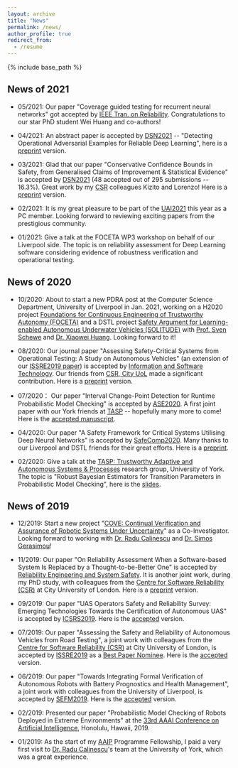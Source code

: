 ```yaml
---
layout: archive
title: "News"
permalink: /news/
author_profile: true
redirect_from:
  - /resume
---
```


{% include base_path %}
## News of 2021

* 05/2021: Our paper "Coverage guided testing for recurrent neural networks" got accepted by [IEEE Tran. on Reliability](https://ieeexplore.ieee.org/xpl/RecentIssue.jsp?punumber=24). Congratulations to our star PhD student Wei Huang and co-authors!

* 04/2021: An abstract paper is accepted by [DSN2021](http://dsn2021.ntu.edu.tw/index.html) -- "Detecting Operational Adversarial Examples for Reliable Deep Learning", here is a [preprint](https://arxiv.org/pdf/2104.06015.pdf) version.

* 03/2021: Glad that our paper "Conservative Confidence Bounds in Safety, from Generalised Claims of Improvement & Statistical Evidence" is accepted by [DSN2021](http://dsn2021.ntu.edu.tw/index.html) (48 accepted out of 295 submissions -- 16.3%). Great work by my [CSR](https://researchcentres.city.ac.uk/software-reliability) colleagues Kizito and Lorenzo! Here is a [preprint](https://livrepository.liverpool.ac.uk/3119150/) version.

* 02/2021: It is my great pleasure to be part of the [UAI2021](https://www.auai.org/uai2021/) this year as a PC member. Looking forward to reviewing exciting papers from the prestigious community.

* 01/2021: Give a talk at the FOCETA WP3 workshop on behalf of our Liverpool side. The topic is on reliability assessment for Deep Learning software considering evidence of robustness verification and operational testing. 


## News of 2020

* 10/2020: About to start a new PDRA post at the Computer Science Department, University of Liverpool in Jan. 2021, working on a H2020 project [Foundations for Continuous Engineering of Trustworthy Autonomy (FOCETA)](https://cordis.europa.eu/project/id/956123) and a DSTL project [Safety Argument for Learning-enabled Autonomous Underwater Vehicles (SOLITUDE)](https://cgi.csc.liv.ac.uk/~acps/projects/SOLITUDE.html) with [Prof. Sven Schewe](https://cgi.csc.liv.ac.uk/~sven/) and [Dr. Xiaowei Huang](https://cgi.csc.liv.ac.uk/~xiaowei/). Looking forward to it!

* 08/2020: Our journal paper "Assessing Safety-Critical Systems from Operational Testing: A Study on Autonomous Vehicles" (an extension of our [ISSRE2019 paper](https://ieeexplore.ieee.org/document/8987509)) is accepted by [Information and Software Technology](https://www.journals.elsevier.com/information-and-software-technology). Our friends from [CSR, City UoL](https://www.city.ac.uk/about/schools/mathematics-computer-science-engineering/research/centre-for-software-reliability) made a significant contribution. Here is a [preprint](https://x-y-zhao.github.io/files/IST_ISSRE2019_Extension.pdf) version.

* 07/2020： Our paper "Interval Change-Point Detection for Runtime Probabilistic Model Checking" is accepted by [ASE2020](https://conf.researchr.org/details/ase-2020/ase-2020-papers/31/Interval-Change-Point-Detection-for-Runtime-Probabilistic-Model-Checking). A first joint paper with our York friends at [TASP](https://www.cs.york.ac.uk/tasp/) -- hopefully many more to come! Here is the [accepted manuscript](https://x-y-zhao.github.io/files/ASE2020.pdf).

* 04/2020: Our paper "A Safety Framework for Critical Systems Utilising Deep Neural Networks" is accepted by [SafeComp2020](http://safecomp2020.di.fc.ul.pt/). Many thanks to our Liverpool and DSTL friends for their great efforts. Here is a [preprint](https://arxiv.org/pdf/2003.05311.pdf).

* 02/2020: Give a talk at the [TASP: Trustworthy Adaptive and Autonomous Systems & Processes](https://www.cs.york.ac.uk/tasp/) research group, University of York. The topic is "Robust Bayesian Estimators for Transition Parameters in Probabilistic Model Checking", here is the [slides](https://x-y-zhao.github.io/files/XZ_AAIP_presentation_AAAI2019.pdf).

## News of 2019

* 12/2019: Start a new project "[COVE: Continual Verification and Assurance of Robotic Systems Under Uncertainty](https://orcahub.org/engagement/partnership-fund/cove)" as a Co-Investigator. Looking forward to working with [Dr. Radu Calinescu](https://www-users.cs.york.ac.uk/~raduc/) and [Dr. Simos Gerasimou](https://www-users.cs.york.ac.uk/simos/)!

* 11/2019: Our paper "On Reliability Assessment When a Software-based System Is Replaced by a Thought-to-be-Better One" is accepted by [Reliability Engineering and System Safety](https://www.journals.elsevier.com/reliability-engineering-and-system-safety). It is another joint work, during my PhD study, with colleagues from the [Centre for Software Reliability (CSR)](https://www.city.ac.uk/about/schools/mathematics-computer-science-engineering/research/centre-for-software-reliability) at City University of London. Here is a [preprint](https://x-y-zhao.github.io/files/NWTES_RESS.pdf) version.

* 09/2019: Our paper "UAS Operators Safety and Reliability Survey: Emerging Technologies Towards the Certification of Autonomous UAS" is accepted by [ICSRS2019](http://www.icsrs.org/). Here is the [accepted](https://x-y-zhao.github.io/files/ICSRS2019.pdf) version.

* 07/2019: Our paper "Assessing the Safety and Reliability of Autonomous Vehicles from Road Testing", a joint work with colleagues from the [Centre for Software Reliability (CSR)](https://www.city.ac.uk/about/schools/mathematics-computer-science-engineering/research/centre-for-software-reliability) at City University of London, is accepted by [ISSRE2019](http://2019.issre.net/) as a [Best Paper Nominee](http://2019.issre.net/node/79). Here is the [accepted](https://x-y-zhao.github.io/files/ISSRE2019.pdf) version.

* 06/2019: Our paper "Towards Integrating Formal Verification of Autonomous Robots with Battery Prognostics and Health Management", a joint work with colleagues from the University of Liverpool, is accepted by [SEFM2019](https://sefm2019.inria.fr/). Here is the [accepted](https://x-y-zhao.github.io/files/VeriBatterySEFM19.pdf) version.

* 02/2019: Presented our paper "Probabilistic Model Checking of Robots Deployed in Extreme Environments" at the [33rd AAAI Conference on Artificial Intelligence](https://ojs.aaai.org/index.php/AAAI/article/view/4809), Honolulu, Hawaii, 2019.

* 01/2019: As the start of my [AAIP](https://www.york.ac.uk/assuring-autonomy/) Programme Fellowship, I paid a very first visit to [Dr. Radu Calinescu](https://www-users.cs.york.ac.uk/~raduc/)'s team at the University of York, which was a great experience.